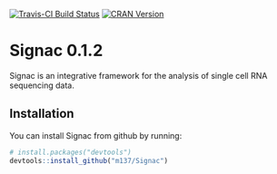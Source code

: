 [![Travis-CI Build Status](https://travis-ci.org/mohuangx/SAVER.svg?branch=master)](https://travis-ci.org/mohuangx/SAVER)
[![CRAN Version](https://www.r-pkg.org/badges/version/SAVER)](https://cran.r-project.org/package=SAVER)

# Signac 0.1.2

Signac is an integrative framework for the analysis of single cell RNA sequencing data.

## Installation

You can install Signac from github by running:

```R
# install.packages("devtools")
devtools::install_github("m137/Signac")
